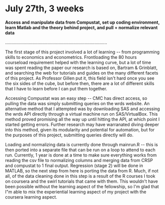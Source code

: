 # July 27th, 3 weeks

**Access and manipulate data from Compustat, set up coding environment, learn Matlab and the theory behind project, and pull + normalize relevant data**

..................................................................................

The first stage of this project involved a lot of learning -- from programming skills to economics and econometrics. Frontloading the 80 hours courseload requirement helped with the learning curve, but a lot of time was spent reading the paper our research is based on, Bartram & Grinblatt, and searching the web for tutorials and guides on the many different facets of this project. As Professor Gillen put it, this field isn't hard once you see the six sides of the cube, but before then, there are a lot of different skills that I have to learn before I can put them together.

Accessing Compustat was an easy step -- CMC has direct access, so pulling the data was simply submitting queries on the wrds website. An alternative method that I attempted was by downloading SAS and accessing the wrds API directly through a virtual machine run on SAS/VirtualBox. This method proved promising all the way up until hitting the API, at which point I started getting errors. Further research may have warranated diving deeper into this method, given its modularity and potential for automation, but for the purposes of this project, submitting queries directly will do.

Loading and normalizing data is currently done through mainrun.R -- this is then ported into a separate file that can be run on a loop to attend to each run. Currently, 1 year is done at a time to make sure everything works from reading the csv file to normalizing columns and merging data from CRSP and compustat to 1 final output. Regression (stage 2) will be done in MATLAB, so the next step from here is porting the data from R. Much, if not all, of the data cleaning done in this step is a result of the R courses I took on coursera and the swirl tutorials that came with them. This wouldn't have been possible without the learning aspect of the fellowship, so I'm glad that I"m able to mix the experiential learning aspect of my project with the coursera learning aspect. 